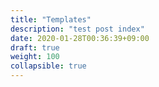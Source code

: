 ```yaml
---
title: "Templates"
description: "test post index"
date: 2020-01-28T00:36:39+09:00
draft: true
weight: 100
collapsible: true
---
```


